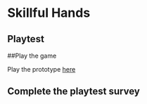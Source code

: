 # Skillful Hands
## Playtest

##Play the game

Play the prototype [here](https://agirgin.github.io/IASC-1P04-Twine-Game/prototype/Skillful_Hands.html)

## Complete the playtest survey
